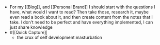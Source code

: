 - For my [[Blog]], and [[Personal Brand]] I should start with the questions I have, what would I want to read? Then take those, research it, maybe even read a book about it, and then create content from the notes that I take. I don't need to be perfect and have everything implemented, I can just share knowledge
- #[[Quick Capture]]
    - the crux of self development masturbation

